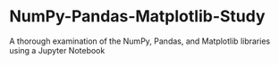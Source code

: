 # NumPy-Pandas-Matplotlib-Study
A thorough examination of the NumPy, Pandas, and Matplotlib libraries using a Jupyter Notebook
